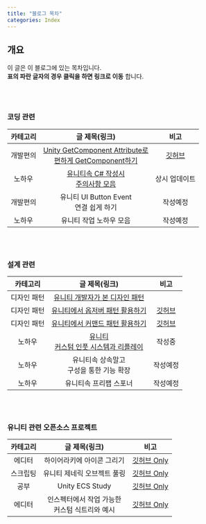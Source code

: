```yaml
---
title: "블로그 목차"
categories: Index
---
```


## 개요
이 글은 이 블로그에 있는 목차입니다. <br>
**표의 파란 글자의 경우 클릭을 하면 링크로 이동** 합니다. <br>

<br>
<br>

### 코딩 관련

| <center>카테고리</center> | <center>글 제목(링크)</center> | <center>비고</center> |
|:---:|:---:|:---:|
| 개발편의 | [Unity GetComponent Attribute로<br>편하게 GetComponent하기](https://korstrix.github.io/unity/unitylibrary/attribute/github/GetComponent_Attribute/) | [깃허브](https://github.com/KorStrix/Unity_GetComponentAttribute) |
| 노하우 | [유니티속 C# 작성시<br>주의사항 모음](https://korstrix.github.io/unity/c%23/coding/know/Unity_C-_WarningList/) | 상시 업데이트 |
| 개발편의 | 유니티 UI Button Event <br>연결 쉽게 하기 | 작성예정 |
| 노하우 | 유니티 작업 노하우 모음 | 작성예정 |

<br>
<br>

### 설계 관련

| <center>카테고리</center> | <center>글 제목(링크)</center> | <center>비고</center> |
|:---:|:---:|:---:|
| 디자인 패턴 | [유니티 개발자가 본 디자인 패턴](https://korstrix.github.io/designpattern/Design_Pattern/) | |
| 디자인 패턴 | [유니티에서 옵저버 패턴 활용하기](https://korstrix.github.io/unity/unitylibrary/designpattern/github/Observer_Pattern/) | [깃허브](https://github.com/KorStrix/Unity_ObserverPattern) |
| 디자인 패턴 | [유니티에서 커맨드 패턴 활용하기](https://korstrix.github.io/unity/unitylibrary/designpattern/github/Command_Pattern/) | [깃허브](https://github.com/KorStrix/Unity_CommandPattern) |
| 노하우 | [유니티 <br> 커스텀 인풋 시스템과 리플레이](https://korstrix.github.io/unity/unitylibrary/designpattern/github/Unity_CustomInputSystem_And_Replay/) | 작성중 |
| 노하우 | 유니티속 상속말고 <br> 구성을 통한 기능 확장 | 작성예정 |
| 노하우 | 유니티속 프리팹 스포너 | 작성예정 |


<br>
<br>

### 유니티 관련 오픈소스 프로젝트

| <center>카테고리</center> | <center>글 제목(링크)</center> | <center>비고</center> |
|:---:|:---:|:---:|
| 에디터 | 하이어라키에 아이콘 그리기 | [깃허브 Only](https://github.com/KorStrix/Unity_DrawHierarchyIcon) |
| 스크립팅 | 유니티 제네릭 오브젝트 풀링 | [깃허브 Only](https://github.com/KorStrix/Unity_Generic_ObjectPooling)
| 공부 | Unity ECS Study | [깃허브 Only](https://github.com/KorStrix/Unity_Study_ECS) |
| 에디터 | 인스펙터에서 작업 가능한<br> 커스텀 식트리와 예시 | [깃허브 Only](https://github.com/KorStrix/Unity_RelatedElementList) |
